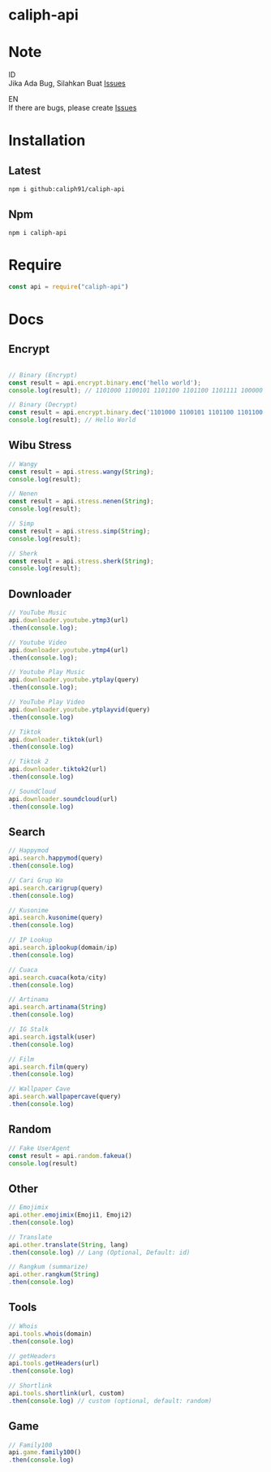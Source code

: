 # caliph-api

# Note
ID</br>
Jika Ada Bug, Silahkan Buat [Issues](https://github.com/Caliph91/caliph-api/issues/new)

EN</br>
If there are bugs, please create [Issues](https://github.com/Caliph91/caliph-api/issues/new)


# Installation

## Latest
`npm i github:caliph91/caliph-api`

## Npm 
`npm i caliph-api`

# Require
```js
const api = require("caliph-api")
```

# Docs

## Encrypt
```js

// Binary (Encrypt) 
const result = api.encrypt.binary.enc('hello world');
console.log(result); // 1101000 1100101 1101100 1101100 1101111 100000 1110111 1101111 1110010 1101100 1100100

// Binary (Decrypt)
const result = api.encrypt.binary.dec('1101000 1100101 1101100 1101100 1101111 100000 1110111 1101111 1110010 1101100 1100100');
console.log(result); // Hello World


```


## Wibu Stress
```js
// Wangy 
const result = api.stress.wangy(String);
console.log(result);

// Nenen
const result = api.stress.nenen(String);
console.log(result);

// Simp
const result = api.stress.simp(String);
console.log(result);

// Sherk 
const result = api.stress.sherk(String);
console.log(result);
```

## Downloader 
```js
// YouTube Music
api.downloader.youtube.ytmp3(url)
.then(console.log);

// Youtube Video 
api.downloader.youtube.ytmp4(url)
.then(console.log);

// Youtube Play Music
api.downloader.youtube.ytplay(query)
.then(console.log);

// YouTube Play Video
api.downloader.youtube.ytplayvid(query)
.then(console.log)

// Tiktok
api.downloader.tiktok(url)
.then(console.log)

// Tiktok 2 
api.downloader.tiktok2(url)
.then(console.log)

// SoundCloud 
api.downloader.soundcloud(url)
.then(console.log)
```

## Search 
```js
// Happymod
api.search.happymod(query)
.then(console.log)

// Cari Grup Wa
api.search.carigrup(query)
.then(console.log)

// Kusonime
api.search.kusonime(query)
.then(console.log)

// IP Lookup
api.search.iplookup(domain/ip)
.then(console.log)

// Cuaca
api.search.cuaca(kota/city)
.then(console.log)

// Artinama
api.search.artinama(String)
.then(console.log)

// IG Stalk
api.search.igstalk(user)
.then(console.log)

// Film
api.search.film(query)
.then(console.log)

// Wallpaper Cave
api.search.wallpapercave(query)
.then(console.log)
```

## Random
```js
// Fake UserAgent
const result = api.random.fakeua()
console.log(result)
```

## Other
```js
// Emojimix
api.other.emojimix(Emoji1, Emoji2)
.then(console.log)

// Translate
api.other.translate(String, lang)
.then(console.log) // Lang (Optional, Default: id)

// Rangkum (summarize)
api.other.rangkum(String)
.then(console.log)
```

## Tools
```js
// Whois
api.tools.whois(domain)
.then(console.log)

// getHeaders 
api.tools.getHeaders(url)
.then(console.log)

// Shortlink
api.tools.shortlink(url, custom)
.then(console.log) // custom (optional, default: random)
```

## Game
```js
// Family100
api.game.family100()
.then(console.log)
```
